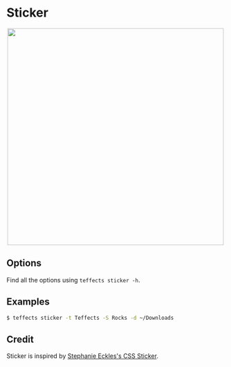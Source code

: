 # Sticker

<p align="center">
<img width="500" src="https://raw.githubusercontent.com/shinokada/teffects/main/images/sticker.png" /> 
</p>

## Options

Find all the options using `teffects sticker -h`.

## Examples

```sh
$ teffects sticker -t Teffects -S Rocks -d ~/Downloads
```

## Credit

Sticker is inspired by [Stephanie Eckles's CSS Sticker](https://codepen.io/5t3ph/pen/mdVZYpr).